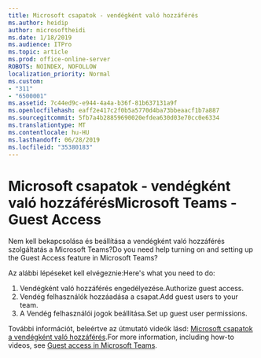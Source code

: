 ```yaml
---
title: Microsoft csapatok - vendégként való hozzáférés
ms.author: heidip
author: microsoftheidi
ms.date: 1/18/2019
ms.audience: ITPro
ms.topic: article
ms.prod: office-online-server
ROBOTS: NOINDEX, NOFOLLOW
localization_priority: Normal
ms.custom:
- "311"
- "6500001"
ms.assetid: 7c44ed9c-e944-4a4a-b36f-81b637131a9f
ms.openlocfilehash: eaff2e417c2f0b5a5770d4ba73bbeaacf1b7a887
ms.sourcegitcommit: 5fb7a4b28859690020efdea630d03e70cc0e6334
ms.translationtype: MT
ms.contentlocale: hu-HU
ms.lasthandoff: 06/28/2019
ms.locfileid: "35380183"
---
```

# <a name="microsoft-teams---guest-access"></a><span data-ttu-id="99ea9-102">Microsoft csapatok - vendégként való hozzáférés</span><span class="sxs-lookup"><span data-stu-id="99ea9-102">Microsoft Teams - Guest Access</span></span>

<span data-ttu-id="99ea9-103">Nem kell bekapcsolása és beállítása a vendégként való hozzáférés szolgáltatás a Microsoft Teams?</span><span class="sxs-lookup"><span data-stu-id="99ea9-103">Do you need help turning on and setting up the Guest Access feature in Microsoft Teams?</span></span>

<span data-ttu-id="99ea9-104">Az alábbi lépéseket kell elvégeznie:</span><span class="sxs-lookup"><span data-stu-id="99ea9-104">Here's what you need to do:</span></span>

1. <span data-ttu-id="99ea9-105">Vendégként való hozzáférés engedélyezése.</span><span class="sxs-lookup"><span data-stu-id="99ea9-105">Authorize guest access.</span></span>
1. <span data-ttu-id="99ea9-106">Vendég felhasználók hozzáadása a csapat.</span><span class="sxs-lookup"><span data-stu-id="99ea9-106">Add guest users to your team.</span></span>
1. <span data-ttu-id="99ea9-107">A Vendég felhasználói jogok beállítása.</span><span class="sxs-lookup"><span data-stu-id="99ea9-107">Set up guest user permissions.</span></span>

<span data-ttu-id="99ea9-108">További információt, beleértve az útmutató videók lásd: [Microsoft csapatok a vendégként való hozzáférés](https://docs.microsoft.com/microsoftteams/guest-access).</span><span class="sxs-lookup"><span data-stu-id="99ea9-108">For more information, including how-to videos, see [Guest access in Microsoft Teams](https://docs.microsoft.com/microsoftteams/guest-access).</span></span>
